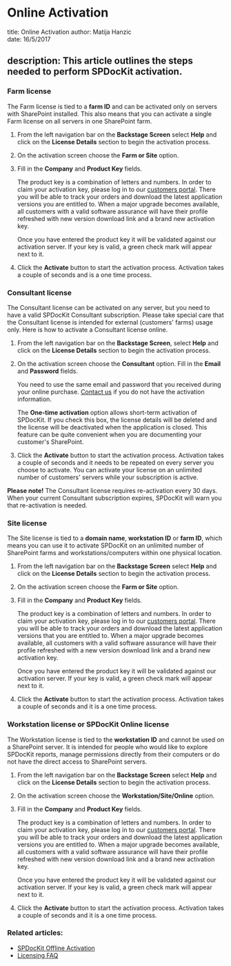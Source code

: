 # Online Activation

title: Online Activation author: Matija Hanzic  
date: 16/5/2017

## description: This article outlines the steps needed to perform SPDocKit activation.

### Farm license

The Farm license is tied to a **farm ID** and can be activated only on servers with SharePoint installed. This also means that you can activate a single Farm license on all servers in one SharePoint farm.

1. From the left navigation bar on the **Backstage Screen** select **Help** and click on the **License Details** section to begin the activation process.
2. On the activation screen choose the **Farm or Site** option.
3. Fill in the **Company** and **Product Key** fields.

   The product key is a combination of letters and numbers. In order to claim your activation key, please log in to our [customers portal](https://my.syskit.com). There you will be able to track your orders and download the latest application versions you are entitled to. When a major upgrade becomes available, all customers with a valid software assurance will have their profile refreshed with new version download link and a brand new activation key.

   Once you have entered the product key it will be validated against our activation server. If your key is valid, a green check mark will appear next to it.

4. Click the **Activate** button to start the activation process. Activation takes a couple of seconds and is a one time process.

### Consultant license

The Consultant license can be activated on any server, but you need to have a valid SPDocKit Consultant subscription. Please take special care that the Consultant license is intended for external \(customers' farms\) usage only. Here is how to activate a Consultant license online.

1. From the left navigation bar on the **Backstage Screen**, select **Help** and click on the **License Details** section to begin the activation process.
2. On the activation screen choose the **Consultant** option. Fill in the **Email** and **Password** fields.

   You need to use the same email and password that you received during your online purchase. [Contact us](https://www.spdockit.com/support/contact-us/) if you do not have the activation information.

   The **One-time activation** option allows short-term activation of SPDocKit. If you check this box, the license details will be deleted and the license will be deactivated when the application is closed. This feature can be quite convenient when you are documenting your customer's SharePoint.

3. Click the **Activate** button to start the activation process. Activation takes a couple of seconds and it needs to be repeated on every server you choose to activate. You can activate your license on an unlimited number of customers' servers while your subscription is active.

**Please note!** The Consultant license requires re-activation every 30 days. When your current Consultant subscription expires, SPDocKit will warn you that re-activation is needed.

### Site license

The Site license is tied to a **domain name**, **workstation ID** or **farm ID**, which means you can use it to activate SPDocKit on an unlimited number of SharePoint farms and workstations/computers within one physical location.

1. From the left navigation bar on the **Backstage Screen** select **Help** and click on the **License Details** section to begin the activation process.
2. On the activation screen choose the **Farm or Site** option.
3. Fill in the **Company** and **Product Key** fields.

   The product key is a combination of letters and numbers. In order to claim your activation key, please log in to our [customers portal](https://my.syskit.com). There you will be able to track your orders and download the latest application versions that you are entitled to. When a major upgrade becomes available, all customers with a valid software assurance will have their profile refreshed with a new version download link and a brand new activation key.

   Once you have entered the product key it will be validated against our activation server. If your key is valid, a green check mark will appear next to it.

4. Click the **Activate** button to start the activation process. Activation takes a couple of seconds and it is a one time process.

### Workstation license or SPDocKit Online license

The Workstation license is tied to the **workstation ID** and cannot be used on a SharePoint server. It is intended for people who would like to explore SPDocKit reports, manage permissions directly from their computers or do not have the direct access to SharePoint servers.

1. From the left navigation bar on the **Backstage Screen** select **Help** and click on the **License Details** section to begin the activation process.
2. On the activation screen choose the **Workstation/Site/Online** option.
3. Fill in the **Company** and **Product Key** fields.

   The product key is a combination of letters and numbers. In order to claim your activation key, please log in to our [customers portal](https://my.syskit.com). There you will be able to track your orders and download the latest application versions you are entitled to. When a major upgrade becomes available, all customers with a valid software assurance will have their profile refreshed with new version download link and a brand new activation key.

   Once you have entered the product key it will be validated against our activation server. If your key is valid, a green check mark will appear next to it.

4. Click the **Activate** button to start the activation process. Activation takes a couple of seconds and it is a one time process.

### Related articles:

* [SPDocKit Offline Activation](online-activation.md#internal/activation/offline-activation/)
* [Licensing FAQ](online-activation.md#internal/activation/activation-faq/)

